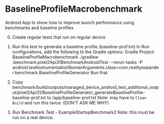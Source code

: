 # BaselineProfileMacrobenchmark
Android App to show how to improve launch performance using benchmarks and baseline profiles

0. Create regular tests that run on regular device

1. Run this test to generate a baseline profile (baseline-prof.txt)
    In Run configurations, add the following to the Gradle options:
    Gradle Project: BaselineProfileMacrobenchmark
    ./gradlew :benchmark:pixel2Api31BenchmarkAndroidTest --rerun-tasks -P android.testInstrumentationRunnerArguments.class=com.realityexpander.benchmark.BaselineProfileGenerator
    Run that.
2. Copy benchmark/build/outputs/managed_device_android_test_additional_output/pixel2Api31/BaselineProfileGenerator_generateBaselineProfile-baseline-prof.txt
    to /app/baseline-prof.txt
   Note: may have to `Clean Build` and run this twice. (DON'T ASK ME WHY)
 
3. Run Benchmark Test - ExampleStartupBenchmark2
   Note: this must be run on a real device.
